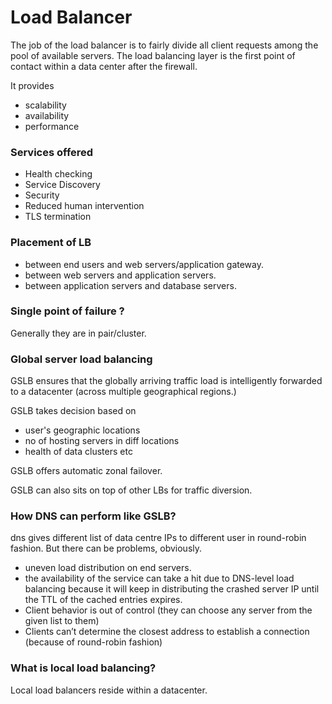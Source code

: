 # Load Balancer
The job of the load balancer is to fairly divide all client requests among the pool of available servers.
The load balancing layer is the first point of contact within a data center after the firewall. 

It provides
- scalability
- availability
- performance

### Services offered
- Health checking
- Service Discovery
- Security
- Reduced human intervention
- TLS termination

### Placement of LB
- between end users and web servers/application gateway.
- between web servers and application servers.
- between application servers and database servers.

### Single point of failure ?
Generally they are in pair/cluster.

### Global server load balancing
GSLB ensures that the globally arriving traffic load is intelligently forwarded to a datacenter (across multiple 
geographical regions.)



GSLB takes decision based on
- user's geographic locations
- no of hosting servers in diff locations
- health of data clusters etc

GSLB offers automatic zonal failover. 

GSLB can also sits on top of other LBs for traffic diversion.

### How DNS can perform like GSLB?
dns gives different list of data centre IPs to different user in round-robin fashion. But there can be problems, 
obviously.
- uneven load distribution on end servers.
-  the availability of the service can take a hit due to DNS-level load balancing because it will keep in 
   distributing the crashed server IP until the TTL of the cached entries expires.
- Client behavior is out of control (they can choose any server from the given list to them)
- Clients can’t determine the closest address to establish a connection (because of round-robin fashion)


### What is local load balancing?
Local load balancers reside within a datacenter. 
